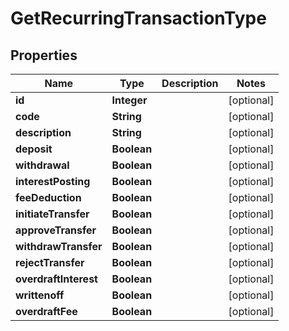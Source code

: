

# GetRecurringTransactionType

## Properties

Name | Type | Description | Notes
------------ | ------------- | ------------- | -------------
**id** | **Integer** |  |  [optional]
**code** | **String** |  |  [optional]
**description** | **String** |  |  [optional]
**deposit** | **Boolean** |  |  [optional]
**withdrawal** | **Boolean** |  |  [optional]
**interestPosting** | **Boolean** |  |  [optional]
**feeDeduction** | **Boolean** |  |  [optional]
**initiateTransfer** | **Boolean** |  |  [optional]
**approveTransfer** | **Boolean** |  |  [optional]
**withdrawTransfer** | **Boolean** |  |  [optional]
**rejectTransfer** | **Boolean** |  |  [optional]
**overdraftInterest** | **Boolean** |  |  [optional]
**writtenoff** | **Boolean** |  |  [optional]
**overdraftFee** | **Boolean** |  |  [optional]




